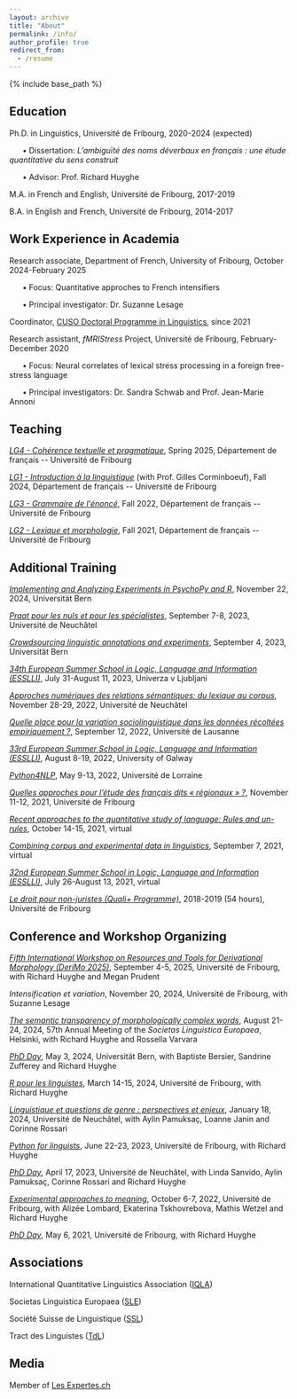 ```yaml
---
layout: archive
title: "About"
permalink: /info/
author_profile: true
redirect_from:
  - /resume
---
```


{% include base_path %}

Education
-----

Ph.D. in Linguistics, Université de Fribourg, 2020-2024 (expected)

&nbsp;&nbsp;&nbsp;&nbsp;&nbsp;&nbsp;• Dissertation: *L’ambiguïté des noms déverbaux en français : une étude quantitative du sens construit*

&nbsp;&nbsp;&nbsp;&nbsp;&nbsp;&nbsp;• Advisor: Prof. Richard Huyghe

M.A. in French and English, Université de Fribourg, 2017-2019

B.A. in English and French, Université de Fribourg, 2014-2017



Work Experience in Academia
-----
Research associate, Department of French, University of Fribourg, October 2024-February 2025

&nbsp;&nbsp;&nbsp;&nbsp;&nbsp;&nbsp;• Focus: Quantitative approches to French intensifiers

&nbsp;&nbsp;&nbsp;&nbsp;&nbsp;&nbsp;• Principal investigator: Dr. Suzanne Lesage

Coordinator, [CUSO Doctoral Programme in Linguistics](https://langage.cuso.ch/accueil?print=1472&cHash=3e89837703bf78e1a95b00b64ca1f179), since 2021

Research assistant, *fMRIStress* Project, Université de Fribourg, February-December 2020

&nbsp;&nbsp;&nbsp;&nbsp;&nbsp;&nbsp;• Focus: Neural correlates of lexical stress processing in a foreign free-stress language

&nbsp;&nbsp;&nbsp;&nbsp;&nbsp;&nbsp;• Principal investigators: Dr. Sandra Schwab and Prof. Jean-Marie Annoni
  
  
Teaching
-----
*[LG4 - Cohérence textuelle et pragmatique](https://www.unifr.ch/timetable/en/course.html?show=120763)*, Spring 2025, Département de français -- Université de Fribourg

*[LG1 - Introduction à la linguistique](https://www.unifr.ch/timetable/en/course.html?show=120744)* (with Prof. Gilles Corminboeuf), Fall 2024, Département de français -- Université de Fribourg

*[LG3 - Grammaire de l'énoncé](https://www.unifr.ch/timetable/en/course.html?show=107920)*, Fall 2022, Département de français -- Université de Fribourg

*[LG2 - Lexique et morphologie](https://www.unifr.ch/timetable/en/course.html?show=101365)*, Fall 2021, Département de français -- Université de Fribourg


Additional Training
-----
*[Implementing and Analyzing Experiments in PsychoPy and R](https://www.cuso.ch/activity/?p=887&uid=7226)*, November 22, 2024, Universität Bern

*[Praat pour les nuls et pour les spécialistes](https://langage.cuso.ch/?id=887&L=0&tx_displaycontroller[showUid]=6763)*, September 7-8, 2023, Université de Neuchâtel

*[Crowdsourcing linguistic annotations and experiments](https://langage.cuso.ch/?id=887&tx_displaycontroller[showUid]=6762)*, September 4, 2023, Universität Bern

*[34th European Summer School in Logic, Language and Information (ESSLLI)](https://2023.esslli.eu)*, July 31-August 11, 2023, Univerza v Ljubljani

*[Approches numériques des relations sémantiques: du lexique au corpus](https://langage.cuso.ch/?id=887&L=0&tx_displaycontroller[showUid]=6064)*, November 28-29, 2022, Université de Neuchâtel

*[Quelle place pour la variation sociolinguistique dans les données récoltées empiriquement ?](https://langage.cuso.ch/?id=887&L=0&tx_displaycontroller[showUid]=6068)*, September 12, 2022, Université de Lausanne

*[33rd European Summer School in Logic, Language and Information (ESSLLI)](https://2022.esslli.eu)*, August 8-19, 2022, University of Galway                                                                                 

*[Python4NLP](https://synalp.gitlabpages.inria.fr/synalp-website/python4nlp-2022/)*, May 9-13, 2022, Université de Lorraine

*[Quelles approches pour l’étude des français dits « régionaux » ?](https://langage.cuso.ch/?id=887&tx_displaycontroller[showUid]=5572)*, November 11-12, 2021, Université de Fribourg

*[Recent approaches to the quantitative study of language: Rules and un-rules](https://english.cuso.ch/?id=897&tx_displaycontroller[showUid]=5593)*, October 14-15, 2021, virtual

*[Combining corpus and experimental data in linguistics](https://langage.cuso.ch/?id=887&tx_displaycontroller[showUid]=5573)*, September 7, 2021, virtual

*[32nd European Summer School in Logic, Language and Information (ESSLLI)](https://esslli2021.unibz.it)*, July 26-August 13, 2021, virtual

*[Le droit pour non-juristes (Quali+ Programme)](https://www.unifr.ch/qualiplus/fr/programme/droit.html)*, 2018-2019 (54 hours), Université de Fribourg


Conference and Workshop Organizing
-----

*[Fifth International Workshop on Resources and Tools for Derivational Morphology (DeriMo 2025)](https://events.unifr.ch/derimo2025/en/)*, September 4-5, 2025, Université de Fribourg, with Richard Huyghe and Megan Prudent

*Intensification et variation*, November 20, 2024, Université de Fribourg, with Suzanne Lesage

*[The semantic transparency of morphologically complex words](https://societaslinguistica.eu/sle2024/wp-content/uploads/sites/6/2023/10/The-semantic-transparency-of-morphologically-complex-words.pdf)*, August 21-24, 2024, 57th Annual Meeting of the *Societas Linguistica Europaea*, Helsinki, with Richard Huyghe and Rossella Varvara

*[PhD Day](https://www.cuso.ch/activity/?p=887&uid=7230)*, May 3, 2024, Universität Bern, with Baptiste Bersier, Sandrine Zufferey and Richard Huyghe

*[R pour les linguistes](https://www.cuso.ch/activity/?p=887&uid=7231)*, March 14-15, 2024, Université de Fribourg, with Richard Huyghe

*[Linguistique et questions de genre : perspectives et enjeux](https://langage.cuso.ch/?id=887&tx_displaycontroller[showUid]=7228)*, January 18, 2024, Université de Neuchâtel, with Aylin Pamuksaç, Loanne Janin and Corinne Rossari

*[Python for linguists](https://langage.cuso.ch/?id=887&tx_displaycontroller[showUid]=6768)*, June 22-23, 2023, Université de Fribourg, with Richard Huyghe

*[PhD Day](https://langage.cuso.ch/?id=887&tx_displaycontroller[showUid]=6766)*, April 17, 2023, Université de Neuchâtel, with Linda Sanvido, Aylin Pamuksaç, Corinne Rossari and Richard Huyghe

*[Experimental approaches to meaning](https://langage.cuso.ch/?id=887&tx_displaycontroller[showUid]=6063)*, October 6-7, 2022, Université de Fribourg, with Alizée Lombard, Ekaterina Tskhovrebova, Mathis Wetzel and Richard Huyghe

*[PhD Day](https://langage.cuso.ch/?id=887&tx_displaycontroller[showUid]=6067)*, May 6, 2021, Université de Fribourg, with Richard Huyghe



Associations
-----
International Quantitative Linguistics Association ([IQLA](https://www.iqla.org/))

Societas Linguistica Europaea ([SLE](https://societaslinguistica.eu/))

Société Suisse de Linguistique ([SSL](https://www.sagw.ch/fr/ssg/))

Tract des Linguistes ([TdL](https://www.tract-linguistes.org/))



Media
-----
Member of [Les Expertes.ch](https://lesexpertes.ch/expertes/74575-justine-salvadori/)
